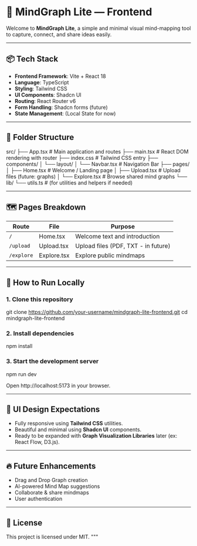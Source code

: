 # 🧠 MindGraph Lite — Frontend

Welcome to **MindGraph Lite**, a simple and minimal visual mind-mapping tool to capture, connect, and share ideas easily.

---

## 📦 Tech Stack

- **Frontend Framework**: Vite + React 18
- **Language**: TypeScript
- **Styling**: Tailwind CSS
- **UI Components**: Shadcn UI
- **Routing**: React Router v6
- **Form Handling**: Shadcn forms (future)
- **State Management**: (Local State for now)

---

## 📂 Folder Structure

src/
├── App.tsx               # Main application and routes
├── main.tsx              # React DOM rendering with router
├── index.css             # Tailwind CSS entry
├── components/
│   └── layout/
│       └── Navbar.tsx     # Navigation Bar
├── pages/
│   ├── Home.tsx           # Welcome / Landing page
│   ├── Upload.tsx         # Upload files (future: graphs)
│   └── Explore.tsx        # Browse shared mind graphs
└── lib/
    └── utils.ts           # (for utilities and helpers if needed)

---

## 🗺️ Pages Breakdown

| Route         | File           | Purpose |
| -------------- | -------------- | ------- |
| `/`            | Home.tsx        | Welcome text and introduction |
| `/upload`      | Upload.tsx      | Upload files (PDF, TXT - in future) |
| `/explore`     | Explore.tsx     | Explore public mindmaps |

---

## 🚀 How to Run Locally

### 1. Clone this repository

git clone https://github.com/your-username/mindgraph-lite-frontend.git
cd mindgraph-lite-frontend

### 2. Install dependencies

npm install

### 3. Start the development server

npm run dev

Open http://localhost:5173 in your browser.

---

## 🎨 UI Design Expectations

- Fully responsive using **Tailwind CSS** utilities.
- Beautiful and minimal using **Shadcn UI** components.
- Ready to be expanded with **Graph Visualization Libraries** later (ex: React Flow, D3.js).

---

## 🔥 Future Enhancements

- Drag and Drop Graph creation
- AI-powered Mind Map suggestions
- Collaborate & share mindmaps
- User authentication

---

## 📜 License

This project is licensed under MIT.
"""